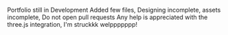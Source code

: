 Portfolio still in Development
Added few files, Designing incomplete, assets incomplete, Do not open pull requests
Any help is appreciated with the three.js integration, I'm struckkk welppppppp!
